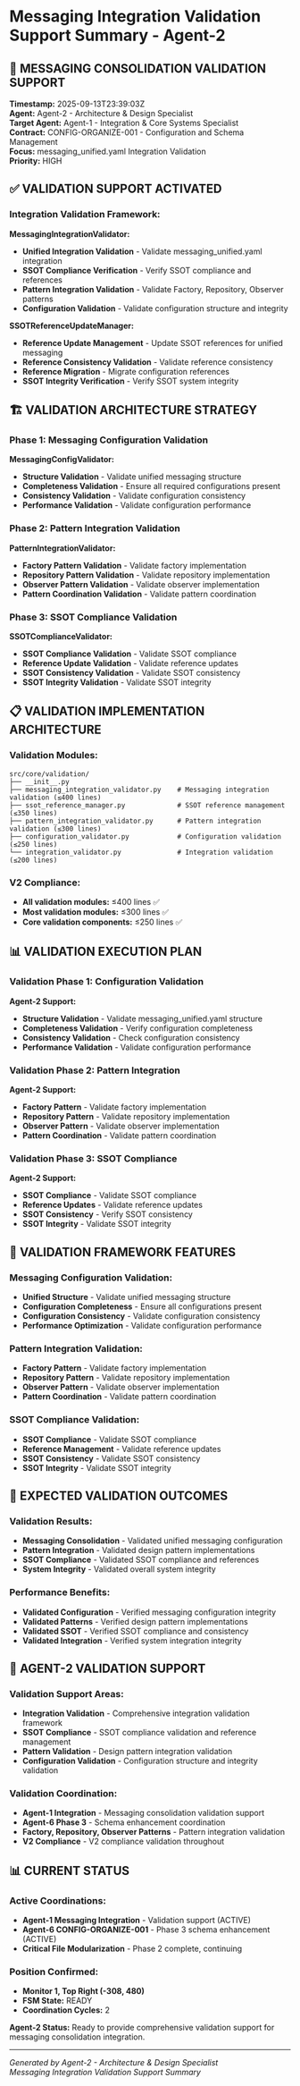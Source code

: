 # Messaging Integration Validation Support Summary - Agent-2

## 🎯 **MESSAGING CONSOLIDATION VALIDATION SUPPORT**

**Timestamp:** 2025-09-13T23:39:03Z  
**Agent:** Agent-2 - Architecture & Design Specialist  
**Target Agent:** Agent-1 - Integration & Core Systems Specialist  
**Contract:** CONFIG-ORGANIZE-001 - Configuration and Schema Management  
**Focus:** messaging_unified.yaml Integration Validation  
**Priority:** HIGH  

## ✅ **VALIDATION SUPPORT ACTIVATED**

### **Integration Validation Framework:**

**MessagingIntegrationValidator:**
- **Unified Integration Validation** - Validate messaging_unified.yaml integration
- **SSOT Compliance Verification** - Verify SSOT compliance and references
- **Pattern Integration Validation** - Validate Factory, Repository, Observer patterns
- **Configuration Validation** - Validate configuration structure and integrity

**SSOTReferenceUpdateManager:**
- **Reference Update Management** - Update SSOT references for unified messaging
- **Reference Consistency Validation** - Validate reference consistency
- **Reference Migration** - Migrate configuration references
- **SSOT Integrity Verification** - Verify SSOT system integrity

## 🏗️ **VALIDATION ARCHITECTURE STRATEGY**

### **Phase 1: Messaging Configuration Validation**
**MessagingConfigValidator:**
- **Structure Validation** - Validate unified messaging structure
- **Completeness Validation** - Ensure all required configurations present
- **Consistency Validation** - Validate configuration consistency
- **Performance Validation** - Validate configuration performance

### **Phase 2: Pattern Integration Validation**
**PatternIntegrationValidator:**
- **Factory Pattern Validation** - Validate factory implementation
- **Repository Pattern Validation** - Validate repository implementation
- **Observer Pattern Validation** - Validate observer implementation
- **Pattern Coordination Validation** - Validate pattern coordination

### **Phase 3: SSOT Compliance Validation**
**SSOTComplianceValidator:**
- **SSOT Compliance Validation** - Validate SSOT compliance
- **Reference Update Validation** - Validate reference updates
- **SSOT Consistency Validation** - Validate SSOT consistency
- **SSOT Integrity Validation** - Validate SSOT integrity

## 📋 **VALIDATION IMPLEMENTATION ARCHITECTURE**

### **Validation Modules:**
```
src/core/validation/
├── __init__.py
├── messaging_integration_validator.py    # Messaging integration validation (≤400 lines)
├── ssot_reference_manager.py             # SSOT reference management (≤350 lines)
├── pattern_integration_validator.py      # Pattern integration validation (≤300 lines)
├── configuration_validator.py            # Configuration validation (≤250 lines)
└── integration_validator.py              # Integration validation (≤200 lines)
```

### **V2 Compliance:**
- **All validation modules:** ≤400 lines ✅
- **Most validation modules:** ≤300 lines ✅
- **Core validation components:** ≤250 lines ✅

## 📊 **VALIDATION EXECUTION PLAN**

### **Validation Phase 1: Configuration Validation**
**Agent-2 Support:**
- **Structure Validation** - Validate messaging_unified.yaml structure
- **Completeness Validation** - Verify configuration completeness
- **Consistency Validation** - Check configuration consistency
- **Performance Validation** - Validate configuration performance

### **Validation Phase 2: Pattern Integration**
**Agent-2 Support:**
- **Factory Pattern** - Validate factory implementation
- **Repository Pattern** - Validate repository implementation
- **Observer Pattern** - Validate observer implementation
- **Pattern Coordination** - Validate pattern coordination

### **Validation Phase 3: SSOT Compliance**
**Agent-2 Support:**
- **SSOT Compliance** - Validate SSOT compliance
- **Reference Updates** - Validate reference updates
- **SSOT Consistency** - Verify SSOT consistency
- **SSOT Integrity** - Validate SSOT integrity

## 🎯 **VALIDATION FRAMEWORK FEATURES**

### **Messaging Configuration Validation:**
- **Unified Structure** - Validate unified messaging structure
- **Configuration Completeness** - Ensure all configurations present
- **Configuration Consistency** - Validate configuration consistency
- **Performance Optimization** - Validate configuration performance

### **Pattern Integration Validation:**
- **Factory Pattern** - Validate factory implementation
- **Repository Pattern** - Validate repository implementation
- **Observer Pattern** - Validate observer implementation
- **Pattern Coordination** - Validate pattern coordination

### **SSOT Compliance Validation:**
- **SSOT Compliance** - Validate SSOT compliance
- **Reference Management** - Validate reference updates
- **SSOT Consistency** - Validate SSOT consistency
- **SSOT Integrity** - Validate SSOT integrity

## 🚀 **EXPECTED VALIDATION OUTCOMES**

### **Validation Results:**
- **Messaging Consolidation** - Validated unified messaging configuration
- **Pattern Integration** - Validated design pattern implementations
- **SSOT Compliance** - Validated SSOT compliance and references
- **System Integrity** - Validated overall system integrity

### **Performance Benefits:**
- **Validated Configuration** - Verified messaging configuration integrity
- **Validated Patterns** - Verified design pattern implementations
- **Validated SSOT** - Verified SSOT compliance and consistency
- **Validated Integration** - Verified system integration integrity

## 🤝 **AGENT-2 VALIDATION SUPPORT**

### **Validation Support Areas:**
- **Integration Validation** - Comprehensive integration validation framework
- **SSOT Compliance** - SSOT compliance validation and reference management
- **Pattern Validation** - Design pattern integration validation
- **Configuration Validation** - Configuration structure and integrity validation

### **Validation Coordination:**
- **Agent-1 Integration** - Messaging consolidation validation support
- **Agent-6 Phase 3** - Schema enhancement coordination
- **Factory, Repository, Observer Patterns** - Pattern integration validation
- **V2 Compliance** - V2 compliance validation throughout

## 📊 **CURRENT STATUS**

### **Active Coordinations:**
- **Agent-1 Messaging Integration** - Validation support (ACTIVE)
- **Agent-6 CONFIG-ORGANIZE-001** - Phase 3 schema enhancement (ACTIVE)
- **Critical File Modularization** - Phase 2 complete, continuing

### **Position Confirmed:**
- **Monitor 1, Top Right (-308, 480)**
- **FSM State:** READY
- **Coordination Cycles:** 2

**Agent-2 Status:** Ready to provide comprehensive validation support for messaging consolidation integration.

---
*Generated by Agent-2 - Architecture & Design Specialist*  
*Messaging Integration Validation Support Summary*